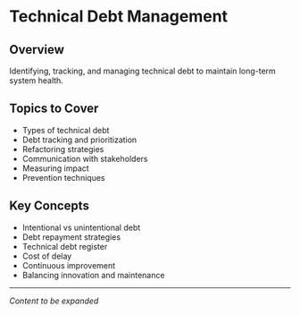 # Technical Debt Management

## Overview
Identifying, tracking, and managing technical debt to maintain long-term system health.

## Topics to Cover
- Types of technical debt
- Debt tracking and prioritization
- Refactoring strategies
- Communication with stakeholders
- Measuring impact
- Prevention techniques

## Key Concepts
- Intentional vs unintentional debt
- Debt repayment strategies
- Technical debt register
- Cost of delay
- Continuous improvement
- Balancing innovation and maintenance

---
*Content to be expanded* 